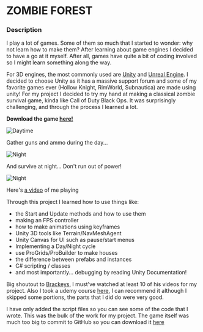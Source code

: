 # ZOMBIE FOREST 

### Description

I play a lot of games. Some of them so much that I started to wonder: why not learn how to make them? After learning about game engines I decided to have a go at it myself.
After all, games have quite a bit of coding involved so I might learn something along the way.

For 3D engines, the most commonly used are [Unity](https://unity.com/) and [Unreal Engine](https://www.unrealengine.com/en-US/). I decided to choose Unity as it has a massive support forum and some of my favorite games ever (Hollow Knight, RimWorld, Subnautica) are made using unity! 
For my project I decided to try my hand at making a classical zombie survival game, kinda like Call of Duty Black Ops.
It was surprisingly challenging, and through the process I learned a lot. 

**Download the game [here!](https://reigenatk21.itch.io/zombiez)**


<img alt="Daytime" src="https://user-images.githubusercontent.com/69275171/119083142-06e07000-b9c5-11eb-80e1-8687dc45f46b.png"/>

Gather guns and ammo during the day...  

<img alt="Night" src="https://user-images.githubusercontent.com/69275171/119083632-ec5ac680-b9c5-11eb-9bdf-f2e77e627192.png"/>

And survive at night... Don't run out of power!  

<img alt="Night" src="https://user-images.githubusercontent.com/69275171/119083802-48bde600-b9c6-11eb-956e-3267039454cc.png"/>

Here's [a video](https://youtu.be/hNiEe156eHM) of me playing  

Through this project I learned how to use things like:  
- the Start and Update methods and how to use them
- making an FPS controller
- how to make animations using keyframes
- Unity 3D tools like Terrain/NavMeshAgent
- Unity Canvas for UI such as pause/start menus
- Implementing a Day/Night cycle
- use ProGrids/ProBuilder to make houses
- the difference between prefabs and instances
- C# scripting / classes
- and most importantly... debugging by reading Unity Documentation!


Big shoutout to [Brackeys](https://www.youtube.com/channel/UCYbK_tjZ2OrIZFBvU6CCMiA), I must've watched at least 10 of his videos for my project. 
Also I took a udemy course [here](https://www.udemy.com/course/unitycourse2/), I can recommend it although I skipped some portions, the parts that I did do were very good.

I have only added the script files so you can see some of the code that I wrote. This was the bulk of the work for my project. The game itself was much too big to commit to GitHub
so you can download it [here](https://reigenatk.itch.io/zombiez)




